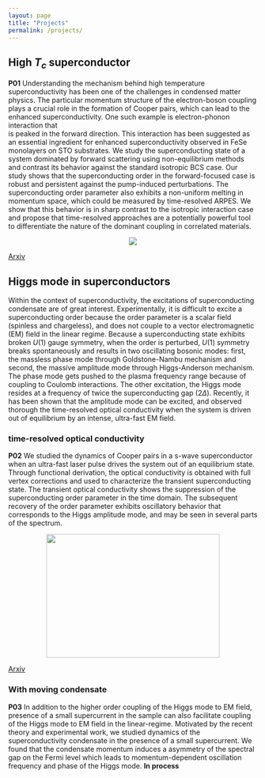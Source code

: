 ```yaml
---
layout: page
title: "Projects"
permalink: /projects/
---
```


## High $T_c$ superconductor
 **P01** Understanding the mechanism behind high temperature superconductivity has been one of the challenges in condensed
 matter physics. The particular momentum structure of the electron-boson coupling plays a crucial role in the formation
 of Cooper pairs, which can lead to the enhanced superconductivity. One such example is electron-phonon interaction that                                                     
 is peaked in the forward direction. This interaction has been suggested as an essential ingredient for enhanced
 superconductivity observed in FeSe monolayers on STO substrates. We study the superconducting state of a system
 dominated by forward scattering using non-equilibrium methods and contrast its behavior against the standard isotropic
 BCS case. Our study shows that the superconducting order in the forward-focused case is robust and persistent against
 the pump-induced perturbations. The superconducting order parameter also exhibits a non-uniform melting in momentum
 space, which could be measured by time-resolved ARPES. We show that this behavior is in sharp contrast to the isotropic
 interaction case and propose that time-resolved approaches are a potentially powerful tool to differentiate the nature
 of the dominant coupling in correlated materials.

<p align="center">
<img  src="../images/q0.jpg">
</p>

[Arxiv](https://arxiv.org/abs/1712.10019)

## Higgs mode in superconductors
Within the context of superconductivity, the excitations of superconducting condensate are of great interest.
Experimentally, it is difficult to excite a superconducting order because the order parameter is a scalar field
(spinless and chargeless), and does not couple to a vector electromagnetic (EM) field in the linear regime.
Because a superconducting state exhibits broken $U(1)$ gauge symmetry, when the order is perturbed, $U(1)$
symmetry breaks spontaneously and results in two oscillating bosonic modes: first, the massless phase mode through
Goldstone-Nambu mechanism and second, the massive amplitude mode through Higgs-Anderson mechanism. The phase mode gets
pushed to the plasma frequency range because of coupling to Coulomb interactions. The other excitation, the Higgs mode
resides at a frequency of twice the superconducting gap ($2\Delta$). Recently, it has been shown that the amplitude
mode can be excited, and observed thorough the time-resolved optical conductivity when the system is driven out of equilibrium 
by an intense, ultra-fast EM field.

### time-resolved optical conductivity
**P02** We studied the dynamics of Cooper pairs in a s-wave superconductor when an ultra-fast laser pulse drives the system out of an equilibrium state. Through functional derivation, the optical conductivity is obtained with full
vertex corrections and used to characterize the transient superconducting
state. The transient optical conductivity shows the suppression of the
superconducting order parameter in the time domain. The subsequent recovery
of the order parameter exhibits oscillatory behavior that corresponds to the
Higgs amplitude mode, and may be seen in several parts of the spectrum.

<p align="center">
<img height="250" width="350" src="../images/higgs_pp.jpg">
</p>

[Arxiv](http://arxiv.org/abs/1902.09549)

### With moving condensate
**P03** In addition to the higher order coupling of the Higgs mode to EM field, presence of a small supercurrent in the sample can also facilitate coupling of the Higgs 
mode to EM field in the linear-regime. Motivated by the recent theory and experimental work, we studied dynamics of the superconductivity condensate in the presence 
of a small supercurrent. We found that the condensate momentum induces a asymmetry of the spectral gap on the Fermi level which leads to momentum-dependent 
oscillation frequency and phase of the Higgs mode.
**In process**

